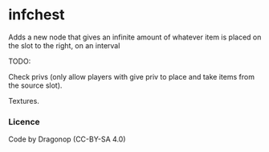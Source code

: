 # infchest
Adds a new node that gives an infinite amount of whatever item is placed on the slot to the right, on an interval

TODO: 

Check privs (only allow players with give priv to place and take items from the source slot).

Textures.

### Licence
Code by Dragonop (CC-BY-SA 4.0)
